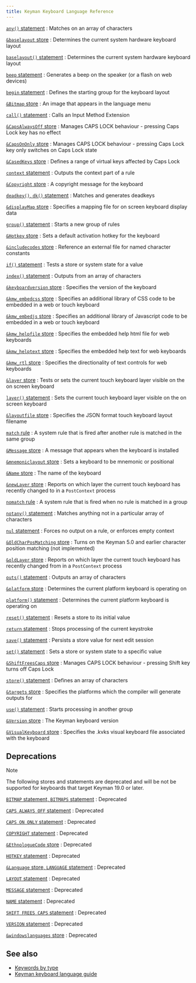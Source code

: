```yaml
---
title: Keyman Keyboard Language Reference
---
```


[`any()` statement](any "any() statement")
:   Matches on an array of characters

[`&baselayout` store](baselayout "&baselayout store")
:   Determines the current system hardware keyboard layout

[`baselayout()` statement](baselayout "baselayout() statement")
:   Determines the current system hardware keyboard layout

[`beep` statement](beep "beep statement")
:   Generates a beep on the speaker (or a flash on web devices)

[`begin` statement](begin "begin statement")
:   Defines the starting group for the keyboard layout

[`&Bitmap` store](bitmap "&Bitmap store")
:   An image that appears in the language menu

[`call()` statement](call "call() statement")
:   Calls an Input Method Extension

[`&CapsAlwaysOff` store](caps "Caps Lock stores")
:   Manages CAPS LOCK behaviour - pressing Caps Lock key has no effect

[`&CapsOnOnly` store](caps "Caps Lock stores")
:   Manages CAPS LOCK behaviour - pressing Caps Lock key only switches
    on Caps Lock state

[`&CasedKeys` store](casedkeys)
:   Defines a range of virtual keys affected by Caps Lock

[`context` statement](context "context statement")
:   Outputs the context part of a rule

[`&Copyright` store](copyright "&Copyright store")
:   A copyright message for the keyboard

[`deadkey()`, `dk()` statement](deadkey "deadkey(), dk() statement")
:   Matches and generates deadkeys

[`&displayMap` store](displaymap)
:   Specifies a mapping file for on screen keyboard display data

[`group()` statement](group "group() statement")
:   Starts a new group of rules

[`&Hotkey` store](hotkey "&Hotkey store")
:   Sets a default activation hotkey for the keyboard

[`&includecodes` store](includecodes "&includecodes store")
:   Reference an external file for named character constants

[`if()` statement](if "if() statement")
:   Tests a store or system state for a value

[`index()` statement](index "index() statement")
:   Outputs from an array of characters

[`&keyboardversion` store](keyboardversion "&keyboardversion store")
:   Specifies the version of the keyboard

[`&kmw_embedcss` store](kmw_embedcss "&kmw_embedcss store")
:   Specifies an additional library of CSS code to be embedded in a web
    or touch keyboard

[`&kmw_embedjs` store](kmw_embedjs "&kmw_embedjs store")
:   Specifies an additional library of Javascript code to be embedded in
    a web or touch keyboard

[`&kmw_helpfile` store](kmw_helpfile "&kmw_helpfile store")
:   Specifies the embedded help html file for web keyboards

[`&kmw_helptext` store](kmw_helptext "& store")
:   Specifies the embedded help text for web keyboards

[`&kmw_rtl` store](kmw_rtl "&kmw_rtl store")
:   Specifies the directionality of text controls for web keyboards

[`&layer` store](layer "&layer store")
:   Tests or sets the current touch keyboard layer visible on the on
    screen keyboard

[`layer()` statement](layer "layer() statement")
:   Sets the current touch keyboard layer visible on the on screen
    keyboard

[`&layoutfile` store](layoutfile "&layoutfile store")
:   Specifies the JSON format touch keyboard layout filename

[`match` rule](match "match rule")
:   A system rule that is fired after another rule is matched in the
    same group

[`&Message` store](message "&Message store")
:   A message that appears when the keyboard is installed

[`&mnemoniclayout` store](mnemoniclayout "&mnemoniclayout store")
:   Sets a keyboard to be mnemonic or positional

[`&Name` store](name "&Name store")
:   The name of the keyboard

[`&newLayer` store](newlayer)
:   Reports on which layer the current touch keyboard has recently changed to
    in a `PostContext` process

[`nomatch` rule](nomatch "nomatch rule")
:   A system rule that is fired when no rule is matched in a group

[`notany()` statement](notany "notany() statement")
:   Matches anything not in a particular array of characters

[`nul` statement](nul "nul statement")
:   Forces no output on a rule, or enforces empty context

[`&OldCharPosMatching` store](oldcharposmatching "&OldCharPosMatching store")
:   Turns on the Keyman 5.0 and earlier character position matching (not
    implemented)

[`&oldLayer` store](oldlayer)
:   Reports on which layer the current touch keyboard has recently changed
    from in a `PostContext` process

[`outs()` statement](outs "outs() statement")
:   Outputs an array of characters

[`&platform` store](platform "&platform store")
:   Determines the current platform keyboard is operating on

[`platform()` statement](platform "platform() statement")
:   Determines the current platform keyboard is operating on

[`reset()` statement](reset "reset() statement")
:   Resets a store to its initial value

[`return` statement](return "return statement")
:   Stops processing of the current keystroke

[`save()` statement](save "save() statement")
:   Persists a store value for next edit session

[`set()` statement](set "set() statement")
:   Sets a store or system state to a specific value

[`&ShiftFreesCaps` store](caps "Caps Lock stores")
:   Manages CAPS LOCK behaviour - pressing Shift key turns off Caps Lock

[`store()` statement](store "store() statement")
:   Defines an array of characters

[`&targets` store](targets "&targets store")
:   Specifies the platforms which the compiler will generate outputs for

[`use()` statement](use "use() statement")
:   Starts processing in another group

[`&Version` store](version "&Version store")
:   The Keyman keyboard version

[`&VisualKeyboard` store](visualkeyboard "& store")
:   Specifies the .kvks visual keyboard file associated with the keyboard

## Deprecations

> [!NOTE] 
> The following stores and statements are deprecated and will be not be supported for keyboards that target Keyman 19.0 or later.

[`BITMAP` statement, `BITMAPS` statement](bitmap "BITMAP statement")
:   Deprecated

[`CAPS ALWAYS OFF` statement](caps "Caps Lock statements")
:   Deprecated

[`CAPS ON ONLY` statement](caps "Caps Lock statements")
:   Deprecated

[`COPYRIGHT` statement](copyright "COPYRIGHT statement")
:   Deprecated

[`&EthnologueCode` store](ethnologuecode "&EthnologueCode store")
:   Deprecated

[`HOTKEY` statement](hotkey "HOTKEY statement")
:   Deprecated

[`&Language` store, `LANGUAGE` statement](language "&Language store, LANGUAGE statement")
:   Deprecated

[`LAYOUT` statement](layout "LAYOUT statement")
:   Deprecated

[`MESSAGE` statement](message "MESSAGE statement")
:   Deprecated

[`NAME` statement](name "NAME statement")
:   Deprecated

[`SHIFT FREES CAPS` statement](caps "Caps Lock statements")
:   Deprecated

[`VERSION` statement](version "VERSION statement")
:   Deprecated

[`&windowslanguages` store](windowslanguages "&windowslanguages store")
:   Deprecated

## See also

-   [Keywords by type](_keywordsbytype)
-   [Keyman keyboard language guide](../guide)

